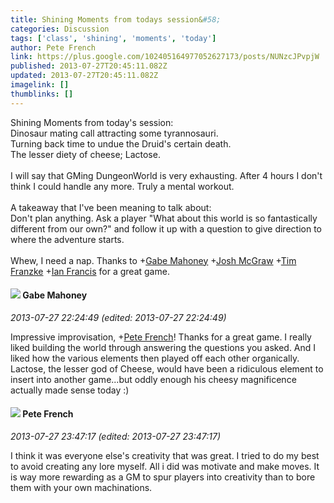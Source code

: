 ```yaml
---
title: Shining Moments from todays session&#58;
categories: Discussion
tags: ['class', 'shining', 'moments', 'today']
author: Pete French
link: https://plus.google.com/102405164977052627173/posts/NUNzcJPvpjW
published: 2013-07-27T20:45:11.082Z
updated: 2013-07-27T20:45:11.082Z
imagelink: []
thumblinks: []
---
```


Shining Moments from today&#39;s session:<br />Dinosaur mating call attracting some tyrannosauri.<br />Turning back time to undue the Druid&#39;s certain death.<br />The lesser diety of cheese; Lactose.<br /><br />I will say that GMing DungeonWorld is very exhausting. After 4 hours I don&#39;t think I could handle any more. Truly a mental workout.<br /><br />A takeaway that I&#39;ve been meaning to talk about:<br />Don&#39;t plan anything. Ask a player &quot;What about this world is so fantastically different from our own?&quot; and follow it up with a question to give direction to where the adventure starts.<br /><br />Whew, I need a nap. Thanks to <span class="proflinkWrapper"><span class="proflinkPrefix">+</span><a class="proflink" href="https://plus.google.com/106881826215564796561" oid="106881826215564796561">Gabe Mahoney</a></span> <span class="proflinkWrapper"><span class="proflinkPrefix">+</span><a class="proflink" href="https://plus.google.com/103800051422038412281" oid="103800051422038412281">Josh McGraw</a></span> <span class="proflinkWrapper"><span class="proflinkPrefix">+</span><a class="proflink" href="https://plus.google.com/110330901807759406775" oid="110330901807759406775">Tim Franzke</a></span> <span class="proflinkWrapper"><span class="proflinkPrefix">+</span><a class="proflink" href="https://plus.google.com/107909797363778392469" oid="107909797363778392469">Ian Francis</a></span> for a great game.
<div id='comment z132wnfjcxfhxzfw004cj3hpqlmfxtbrncw'>
  <h4><img src='{{site.baseurl}}//images/avatars/106881826215564796561_photo.jpg'> Gabe Mahoney</h4>
      <p><cite>2013-07-27 22:24:49 (edited: 2013-07-27 22:24:49)</cite></p>
        <p>Impressive improvisation, <span class="proflinkWrapper"><span class="proflinkPrefix">+</span><a class="proflink" href="https://plus.google.com/102405164977052627173" oid="102405164977052627173">Pete French</a></span>! Thanks for a great game. I really liked building the world through answering the questions you asked. And I liked how the various elements then played off each other organically. Lactose, the lesser god of Cheese, would have been a ridiculous element to insert into another game...but oddly enough his cheesy magnificence actually made sense today :)</p>
</div>
        

<div id='comment z132wnfjcxfhxzfw004cj3hpqlmfxtbrncw'>
  <h4><img src='{{site.baseurl}}//images/avatars/102405164977052627173_photo.jpg'> Pete French</h4>
      <p><cite>2013-07-27 23:47:17 (edited: 2013-07-27 23:47:17)</cite></p>
        <p>I think it was everyone else&#39;s creativity that was great. I tried to do my best to avoid creating any lore myself. All i did was motivate and make moves. It is way more rewarding as a GM to spur players into creativity than to bore them with your own machinations.</p>
</div>
        